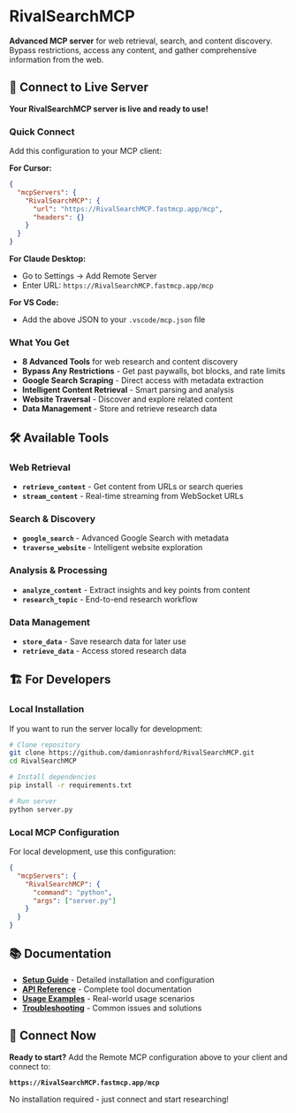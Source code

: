 # RivalSearchMCP

**Advanced MCP server** for web retrieval, search, and content discovery. Bypass restrictions, access any content, and gather comprehensive information from the web.

## 🚀 **Connect to Live Server**

**Your RivalSearchMCP server is live and ready to use!**

### **Quick Connect**
Add this configuration to your MCP client:

**For Cursor:**
```json
{
  "mcpServers": {
    "RivalSearchMCP": {
      "url": "https://RivalSearchMCP.fastmcp.app/mcp",
      "headers": {}
    }
  }
}
```

**For Claude Desktop:**
- Go to Settings → Add Remote Server
- Enter URL: `https://RivalSearchMCP.fastmcp.app/mcp`

**For VS Code:**
- Add the above JSON to your `.vscode/mcp.json` file

### **What You Get**
- **8 Advanced Tools** for web research and content discovery
- **Bypass Any Restrictions** - Get past paywalls, bot blocks, and rate limits
- **Google Search Scraping** - Direct access with metadata extraction
- **Intelligent Content Retrieval** - Smart parsing and analysis
- **Website Traversal** - Discover and explore related content
- **Data Management** - Store and retrieve research data

## 🛠️ **Available Tools**

### **Web Retrieval**
- **`retrieve_content`** - Get content from URLs or search queries
- **`stream_content`** - Real-time streaming from WebSocket URLs

### **Search & Discovery**
- **`google_search`** - Advanced Google Search with metadata
- **`traverse_website`** - Intelligent website exploration

### **Analysis & Processing**
- **`analyze_content`** - Extract insights and key points from content
- **`research_topic`** - End-to-end research workflow

### **Data Management**
- **`store_data`** - Save research data for later use
- **`retrieve_data`** - Access stored research data

## 🏗️ **For Developers**

### **Local Installation**
If you want to run the server locally for development:

```bash
# Clone repository
git clone https://github.com/damionrashford/RivalSearchMCP.git
cd RivalSearchMCP

# Install dependencies
pip install -r requirements.txt

# Run server
python server.py
```

### **Local MCP Configuration**
For local development, use this configuration:

```json
{
  "mcpServers": {
    "RivalSearchMCP": {
      "command": "python",
      "args": ["server.py"]
    }
  }
}
```

## 📚 **Documentation**

- **[Setup Guide](docs/setup_guide.md)** - Detailed installation and configuration
- **[API Reference](docs/api.md)** - Complete tool documentation
- **[Usage Examples](docs/usage.md)** - Real-world usage scenarios
- **[Troubleshooting](docs/troubleshooting.md)** - Common issues and solutions

## 🔗 **Connect Now**

**Ready to start?** Add the Remote MCP configuration above to your client and connect to:

**`https://RivalSearchMCP.fastmcp.app/mcp`**

No installation required - just connect and start researching!